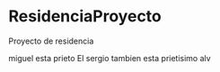 # ResidenciaProyecto
Proyecto de residencia 

miguel esta prieto 
El sergio tambien esta prietisimo alv

